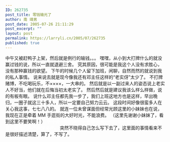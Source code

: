 ```yaml
---
ID: 262735
post_title: 零钱输光了
author: 南 靖男
post_date: 2005-07-26 21:11:29
post_excerpt: ""
layout: post
permalink: https://larryli.cn/2005/07/262735
published: true
---
```

中午又被赶鸭子上架，然后就是例行的输钱。。。
嘿嘿，从小到大打牌什么的就没赢过钱的说，所以一直就退避三舍。
究其原因，很可能是我这个人没有求胜心，没有那种赢钱的欲望。
下午的时候几个人留下加班，闲聊，自然而然的就说到我的私人事情。
说来说去就是现今像我还有邓主任这样的“老实伢”太少了。
不打牌赌博，不吃喝玩乐，不××××，一大串的。
然后就是以一副过来人的姿态说上老实人不好当，他们就在后悔当初太老实了。
然后然后就是建议我该么样么样做，说的有板有眼。
说什么邓主任都先我一步了，我们上班这地方也是这样，早出晚归，一圈子就这三十多人，所以一定要自己努力云云。
这段时间好像很蛮多人在关心我这事，七七八八的。
就连一位未曾谋面但经常光顾这里的小妹妹也在说，我现在正是牵着 MM 手逛街的大好时光，不能浪费。
（这里先谢谢小妹妹了，看到这里不要笑啊！）
<font color="#ffffff"><strike>至于进出粮的客户，更是搞笑，问我是不是在和华华丹谈朋友，看我们两个很是亲密。</strike></font>
突然不晓得自己怎么写下去了，这里面的事情看来不是很好描述清楚，算了，不写了。